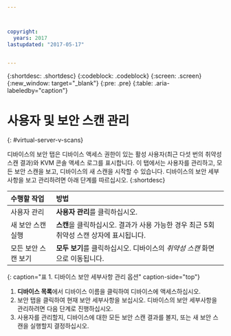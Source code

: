 ```yaml
---



copyright:
  years: 2017
lastupdated: "2017-05-17"


---
```


{:shortdesc: .shortdesc}
{:codeblock: .codeblock}
{:screen: .screen}
{:new_window: target="_blank"}
{:pre: .pre}
{:table: .aria-labeledby="caption"}

# 사용자 및 보안 스캔 관리
{: #virtual-server-v-scans}

디바이스의 보안 탭은 디바이스 액세스 권한이 있는 활성 사용자(최근 다섯 번의 취약성 스캔 결과)와 KVM 콘솔 액세스 로그를 표시합니다. 이 탭에서는 사용자를 관리하고, 모든 보안 스캔을 보고, 디바이스의 새 스캔을 시작할 수 있습니다. 디바이스의 보안 세부사항을 보고 관리하려면 아래 단계를 따르십시오.
{:shortdesc}

 | 수행할 작업   |  방법                                                                                                         |
 |:------------------------- |:--------------------------------------------------------------------------------------------------------------|
 |사용자 관리               | **사용자 관리**를 클릭하십시오.                                                                                       |
 |새 보안 스캔 실행    | **스캔**을 클릭하십시오. 결과가 사용 가능한 경우 최근 5회 취약성 스캔 상자에 표시됩니다. |
 |모든 보안 스캔 보기    | **모두 보기**를 클릭하십시오. 디바이스의 *취약성 스캔* 화면으로 이동됩니다.                     |
 {: caption="표 1. 디바이스 보안 세부사항 관리 옵션" caption-side="top"}
 
1. **디바이스 목록**에서 디바이스 이름을 클릭하여 디바이스에 액세스하십시오.
2. 보안 탭을 클릭하여 현재 보안 세부사항을 보십시오. 디바이스의 보안 세부사항을 관리하려면 다음 단계로 진행하십시오.
3. 사용자를 관리할지, 디바이스에 대한 모든 보안 스캔 결과를 볼지, 또는 새 보안 스캔을 실행할지 결정하십시오.
